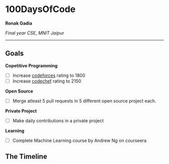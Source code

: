 # 100DaysOfCode

**Ronak Gadia**

*Final year CSE, MNIT Jaipur*

---

## Goals

**Copetitive Programming**
- [ ] Increase [codeforces](https://www.codeforces.com/profile/ronak_gadia) rating to 1800
- [ ] Increase [codechef](https://www.codechef.com/users/ronak_gadia) rating to 2150

**Open Source**
- [ ] Merge atleast 5 pull requests in 5 different open source project each.

**Private Project**
- [ ] Make daily contributions in a private project

**Learning**
- [ ] Complete Machine Learning course by Andrew Ng on courseera

## The Timeline

